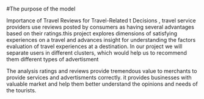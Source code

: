 #The purpose of the model

Importance of Travel Reviews for Travel-Related t Decisions , travel service providers use reviews posted by consumers as having several advantages based on their ratings.this project explores dimensions of satisfying  experiences on a travel and advances insight for understanding the factors evaluation of travel experiences at a destination. In our project we will separate users in different clusters, which would help us to recommend them different types of advertisment 

The analysis ratings and reviews provide tremendous value to merchants to provide services and advertisments correctly. it provides businesses with valuable market and help them better understand the opinions and needs of the tourists. 


